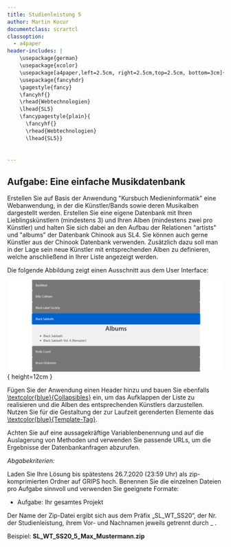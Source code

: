 ```yaml
---
title: Studienleistung 5
author: Martin Kocur
documentclass: scrartcl
classoption:
  - a4paper
header-includes: |
    \usepackage{german}
	\usepackage{xcolor} 
    \usepackage[a4paper,left=2.5cm, right=2.5cm,top=2.5cm, bottom=3cm]{geometry}
    \usepackage{fancyhdr}
    \pagestyle{fancy}
    \fancyhf{}
    \rhead{Webtechnologien}
    \lhead{SL5}
    \fancypagestyle{plain}{
      \fancyhf{}
      \rhead{Webtechnologien}
      \lhead{SL5}}


---
```




## Aufgabe: Eine einfache Musikdatenbank

Erstellen Sie auf Basis der Anwendung "Kursbuch Medieninformatik" eine Webanwendung, in der die Künstler/Bands sowie deren Musikalben dargestellt werden. Erstellen Sie eine eigene Datenbank mit Ihren Lieblingskünstlern (mindestens 3) und Ihren Alben (mindestens zwei pro Künstler) und halten Sie sich dabei an den Aufbau der Relationen "artists" und "albums" der  Datenbank Chinook aus SL4. Sie können auch gerne Künstler aus der Chinook Datenbank verwenden. Zusätzlich dazu soll man in der Lage sein neue Künstler mit entsprechenden Alben zu definieren, welche anschließend in Ihrer Liste angezeigt werden.

Die folgende Abbildung zeigt einen Ausschnitt aus dem User Interface:

![](Beispiel.png){ height=12cm }





Fügen Sie der Anwendung einen Header hinzu und bauen Sie ebenfalls [\textcolor{blue}{Collapsibles}](https://www.w3schools.com/howto/howto_js_collapsible.asp) ein, um das Aufklappen der Liste zu realisieren und die Alben des entsprechenden Künstlers darzustellen. Nutzen Sie für die Gestaltung der zur Laufzeit gerenderten Elemente das [\textcolor{blue}{Template-Tag}](https://developer.mozilla.org/de/docs/Web/HTML/Element/template). 

Achten Sie auf eine aussagekräftige Variablenbenennung und auf die Auslagerung von Methoden und verwenden Sie passende URLs, um die Ergebnisse der Datenbankanfragen abzurufen.

*Abgabekriterien:*

Laden Sie Ihre Lösung bis spätestens 26.7.2020 (23:59 Uhr) als zip-komprimierten Ordner auf GRIPS hoch.  Benennen Sie die einzelnen Dateien pro Aufgabe sinnvoll und verwenden Sie geeignete Formate:

- Aufgabe: Ihr gesamtes Projekt

Der Name der Zip-Datei ergibt sich aus dem Präfix „SL_WT_SS20“, der Nr. der Studienleistung, ihrem Vor- und Nachnamen jeweils getrennt durch _ .

 

Beispiel: **SL_WT_SS20_5_Max_Mustermann.zip**

